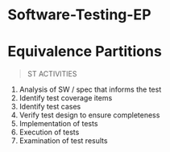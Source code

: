 # Software-Testing-EP

# Equivalence Partitions

> ST ACTIVITIES

1. Analysis of SW / spec that informs the test
2. Identify test coverage items
3. Identify test cases
4. Verify test design to ensure completeness
5. Implementation of tests
6. Execution of tests
7. Examination of test results

> 
